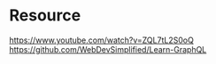 # Resource

https://www.youtube.com/watch?v=ZQL7tL2S0oQ
https://github.com/WebDevSimplified/Learn-GraphQL